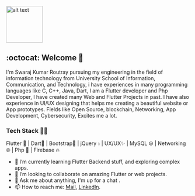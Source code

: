 <img src="https://github.com/swaraj961/swaraj961/blob/master/Hi.gif" alt="alt text" width="100" height="100" />

## :octocat: Welcome 👋

I'm Swaraj Kumar Routray pursuing my engineering in the field of information technology from University School of Information, Communication, and Technology, i have experiences in many programming languages like C, C++, Java, Dart, I am a Flutter developer and  Php Developer, I have created many  Web and Flutter Projects in past. I have also experience in UI/UX designing that helps me creating a beautiful website or App prototypes. Fields like  Open Source, blockchain, Networking,  App Development, Cybersecurity, Excites me a lot. 

### Tech Stack 👨‍💻
Flutter 💙 | Dart🎯 | Bootstrap🌈 | jQuery 💧 |  UX/UX✨ | MySQL ☮ |  Networking 🌐 | Php 📜 | Firebase 🔥

- 🌱 I’m currently learning Flutter Backend stuff, and exploring complex apps.
- 👯 I’m looking to collaborate on amazing Flutter or web projects. 
- 💬 Ask me about anything, I'm up for a chat .
- 📫 How to reach me: [Mail](mailto:swarajroutray961@gmail.com), [LinkedIn](https://www.linkedin.com/in/swaraj961).

